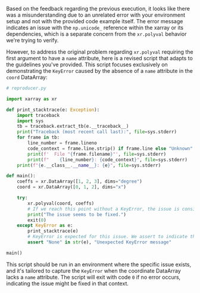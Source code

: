 Based on the feedback regarding the previous execution, it looks like there was a misunderstanding due to an unrelated error with your environment setup and not with the provided code example itself. The error message indicates an issue with the `np.unicode_` reference within the xarray or its dependencies, which is a separate concern from the `xr.polyval` behavior we're trying to verify.

However, to address the original problem regarding `xr.polyval` requiring the first argument to have a `name` attribute, here is a revised script that adapts to the guidelines you've provided. This script focuses exclusively on demonstrating the `KeyError` caused by the absence of a `name` attribute in the `coord` DataArray:

```python
# reproducer.py

import xarray as xr

def print_stacktrace(e: Exception):
    import traceback
    import sys
    tb = traceback.extract_tb(e.__traceback__)
    print("Traceback (most recent call last):", file=sys.stderr)
    for frame in tb:
        line_number = frame.lineno
        code_context = frame.line.strip() if frame.line else "Unknown"
        print(f'  File "{frame.filename}"', file=sys.stderr)
        print(f"    {line_number}: {code_context}", file=sys.stderr)
    print(f"{e.__class__.__name__}: {e}", file=sys.stderr)

def main():
    coeffs = xr.DataArray([1, 2, 3], dims="degree")
    coord = xr.DataArray([0, 1, 2], dims="x")

    try:
        xr.polyval(coord, coeffs)
        # If we reach this point without a KeyError, the issue is considered fixed.
        print("The issue seems to be fixed.")
        exit(0)
    except KeyError as e:
        print_stacktrace(e)
        # KeyError is expected for this issue. We assert to indicate the reproduction of the issue.
        assert "None" in str(e), "Unexpected KeyError message"

main()
```
This script should be run in an environment where the specific issue exists, and it's tailored to capture the `KeyError` when the coordinate DataArray lacks a `name` attribute. The script will exit with code `0` if no error occurs, indicating the issue might be fixed in that context.